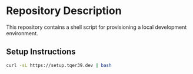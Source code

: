 # Repository Description

This repository contains a shell script for provisioning a local development environment.

## Setup Instructions

```bash
curl -sL https://setup.tqer39.dev | bash
```
